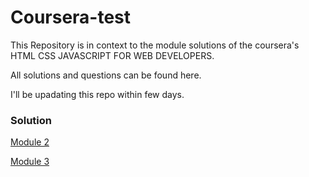 # Coursera-test
This Repository is in context to the module solutions of the coursera's HTML CSS JAVASCRIPT FOR WEB DEVELOPERS.

All solutions and questions can be found here.

I'll be upadating this repo within few days.

### Solution
[Module 2](https://github.com/RavirajWadnerkar/module2-solution)

[Module 3](https://github.com/RavirajWadnerkar/module3-solution)

